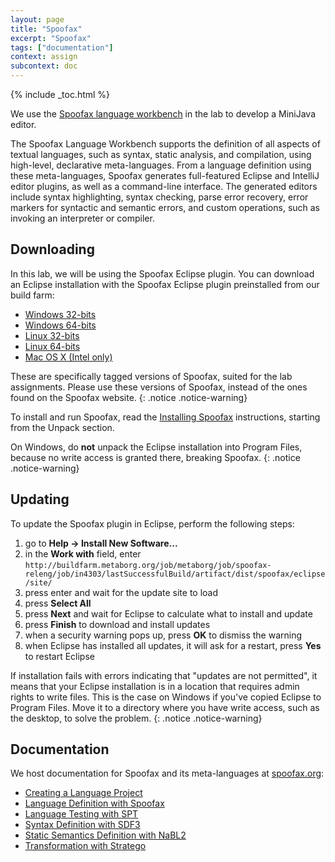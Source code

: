```yaml
---
layout: page
title: "Spoofax"
excerpt: "Spoofax"
tags: ["documentation"]
context: assign
subcontext: doc
---
```


{% include _toc.html %}

We use the [Spoofax language workbench](http://spoofax.org) in the lab to develop a MiniJava editor.

The Spoofax Language Workbench supports the definition of all aspects of textual languages, such as syntax, static analysis, and compilation, using high-level, declarative meta-languages.
From a language definition using these meta-languages, Spoofax generates full-featured Eclipse and IntelliJ editor plugins, as well as a command-line interface.
The generated editors include syntax highlighting, syntax checking, parse error recovery, error markers for syntactic and semantic errors, and custom operations, such as invoking an interpreter or compiler.

## Downloading

In this lab, we will be using the Spoofax Eclipse plugin.
You can download an Eclipse installation with the Spoofax Eclipse plugin preinstalled from our build farm:

* [Windows 32-bits](http://buildfarm.metaborg.org/job/metaborg/job/spoofax-releng/job/in4303/lastSuccessfulBuild/artifact/dist/spoofax/eclipse/spoofax-windows-x86-jre.zip)
* [Windows 64-bits](http://buildfarm.metaborg.org/job/metaborg/job/spoofax-releng/job/in4303/lastSuccessfulBuild/artifact/dist/spoofax/eclipse/spoofax-windows-x64-jre.zip)
* [Linux 32-bits](http://buildfarm.metaborg.org/job/metaborg/job/spoofax-releng/job/in4303/lastSuccessfulBuild/artifact/dist/spoofax/eclipse/spoofax-linux-x86-jre.tar.gz)
* [Linux 64-bits](http://buildfarm.metaborg.org/job/metaborg/job/spoofax-releng/job/in4303/lastSuccessfulBuild/artifact/dist/spoofax/eclipse/spoofax-linux-x64-jre.tar.gz)
* [Mac OS X (Intel only)](http://buildfarm.metaborg.org/job/metaborg/job/spoofax-releng/job/in4303/lastSuccessfulBuild/artifact/dist/spoofax/eclipse/spoofax-macosx-x64-jre.tar.gz)

These are specifically tagged versions of Spoofax, suited for the lab assignments. Please use these versions of Spoofax, instead of the ones found on the Spoofax website.
{: .notice .notice-warning}

To install and run Spoofax, read the [Installing Spoofax](http://www.metaborg.org/en/latest/source/install.html#unpack) instructions, starting from the Unpack section.

On Windows, do **not** unpack the Eclipse installation into Program Files, because no write access is granted there, breaking Spoofax.
{: .notice .notice-warning}

## Updating

To update the Spoofax plugin in Eclipse, perform the following steps:

1. go to **Help -> Install New Software...**
2. in the **Work with** field, enter `http://buildfarm.metaborg.org/job/metaborg/job/spoofax-releng/job/in4303/lastSuccessfulBuild/artifact/dist/spoofax/eclipse/site/`
3. press enter and wait for the update site to load
4. press **Select All**
5. press **Next** and wait for Eclipse to calculate what to install and update
6. press **Finish** to download and install updates
7. when a security warning pops up, press **OK** to dismiss the warning
8. when Eclipse has installed all updates, it will ask for a restart, press **Yes** to restart Eclipse

If installation fails with errors indicating that "updates are not permitted", it means that your Eclipse installation is in a location that requires admin rights to write files. This is the case on Windows if you've copied Eclipse to Program Files. Move it to a directory where you have write access, such as the desktop, to solve the problem.
{: .notice .notice-warning}

## Documentation

We host documentation for Spoofax and its meta-languages at [spoofax.org](http://spoofax.org):

* [Creating a Language Project](http://www.metaborg.org/en/latest/source/langdev/start.html)
* [Language Definition with Spoofax](http://www.metaborg.org/en/latest/source/langdev/meta/lang/tour/index.html)
* [Language Testing with SPT](http://www.metaborg.org/en/latest/source/langdev/meta/lang/spt/index.html)
* [Syntax Definition with SDF3](http://www.metaborg.org/en/latest/source/langdev/meta/lang/sdf3/index.html)
* [Static Semantics Definition with NaBL2](http://www.metaborg.org/en/latest/source/langdev/meta/lang/nabl2/index.html)
* [Transformation with Stratego](http://www.metaborg.org/en/latest/source/langdev/meta/lang/stratego/index.html)
